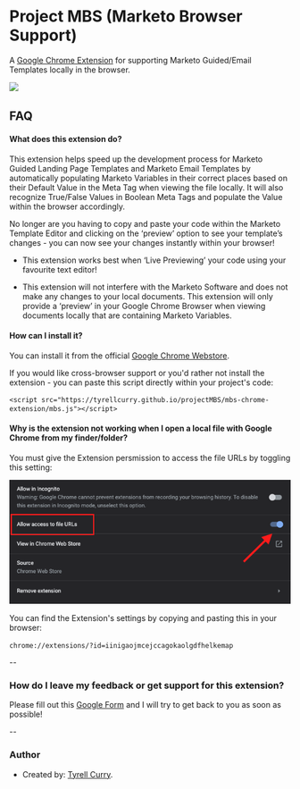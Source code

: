 
# Project MBS (Marketo Browser Support)

A [Google Chrome Extension](https://chrome.google.com/webstore/detail/marketo-local-browser-sup/iinigaojmcejccagokaolgdfhelkemap?hl=en&authuser=0) for supporting Marketo Guided/Email Templates locally in the browser.

<image src="https://lh3.googleusercontent.com/ViDKK5NlB_IwQPh15yzeeRSyksev_CPGfRTAySf7JhJvhadnsp7dvL3Y8AQDQoC9V1VuEwes66rK5waeL0VlhbOq=w640-h400-e365-rj-sc0x00ffffff" />

## FAQ

#### What does this extension do?

This extension helps speed up the development process for Marketo Guided Landing Page Templates and Marketo Email Templates by automatically populating Marketo Variables in their correct places based on their Default Value in the Meta Tag when viewing the file locally. It will also recognize True/False Values in Boolean Meta Tags and populate the Value within the browser accordingly.

No longer are you having to copy and paste your code within the Marketo Template Editor and clicking on the ‘preview’ option to see your template’s changes - you can now see your changes instantly within your browser!

- This extension works best when ‘Live Previewing’ your code using your favourite text editor!

- This extension will not interfere with the Marketo Software and does not make any changes to your local documents. This extension will only provide a ‘preview’ in your Google Chrome Browser when viewing documents locally that are containing Marketo Variables.

#### How can I install it?

You can install it from the official [Google Chrome Webstore](https://chrome.google.com/webstore/detail/marketo-local-browser-sup/iinigaojmcejccagokaolgdfhelkemap?hl=en&authuser=0).

If you would like cross-browser support or you'd rather not install the extension - you can paste this script directly within your project's code:

```
<script src="https://tyrellcurry.github.io/projectMBS/mbs-chrome-extension/mbs.js"></script>
```

#### Why is the extension not working when I open a local file with Google Chrome from my finder/folder?

You must give the Extension persmission to access the file URLs by toggling this setting:

<img src="./images/MBS-Allow.png"/>

You can find the Extension's settings by copying and pasting this in your browser:

```chrome://extensions/?id=iinigaojmcejccagokaolgdfhelkemap```

--

### How do I leave my feedback or get support for this extension?
Please fill out this [Google Form](https://forms.gle/mZs2PRuxko7S6bwCA) and I will try to get back to you as soon as possible!

--

### Author

- Created by: [Tyrell Curry](https://github.com/tyrellcurry).

